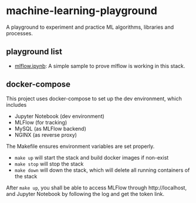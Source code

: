 # machine-learning-playground
A playground to experiment and practice ML algorithms, libraries and processes.

## playground list
- [mlflow.ipynb](./notebooks/mlflow.ipynb): A simple sample to prove mlflow is working in this stack.

## docker-compose
This project uses docker-compose to set up the dev environment, which includes 
- Jupyter Notebook (dev environment)
- MLFlow (for tracking)
- MySQL (as MLFlow backend)
- NGINX (as reverse proxy)

The Makefile ensures environment variables are set properly.
- `make up` will start the stack and build docker images if non-exist
- `make stop` will stop the stack
- `make down` will down the stack, which will delete all running containers of the stack

After `make up`, you shall be able to access MLFlow through http://localhost, and Jupyter Notebook by following the log and get the token link.